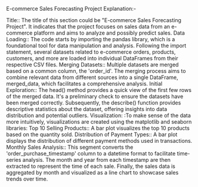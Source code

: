 E-commerce Sales Forecasting Project  Explanation:- 

Title::
The title of this section could be "E-commerce Sales Forecasting Project". It indicates that the project focuses on sales data from an e-commerce platform and aims to analyze and possibly predict sales.
Data Loading::
The code starts by importing the pandas library, which is a foundational tool for data manipulation and analysis. Following the import statement, several datasets related to e-commerce orders, products, customers, and more are loaded into individual DataFrames from their respective CSV files.
Merging Datasets::
Multiple datasets are merged based on a common column, the 'order_id'. The merging process aims to combine relevant data from different sources into a single DataFrame, merged_data, which facilitates a comprehensive analysis.
Initial Exploration::
The head() method provides a quick view of the first few rows of the merged data. It's a preliminary check to ensure the datasets have been merged correctly. Subsequently, the describe() function provides descriptive statistics about the dataset, offering insights into data distribution and potential outliers.
Visualization:
:To make sense of the data more intuitively, visualizations are created using the matplotlib and seaborn libraries:
Top 10 Selling Products::
A bar plot visualizes the top 10 products based on the quantity sold.
Distribution of Payment Types:: 
A bar plot displays the distribution of different payment methods used in transactions.
Monthly Sales Analysis::
This segment converts the 'order_purchase_timestamp' column to a datetime format to facilitate time-series analysis. The month and year from each timestamp are then extracted to represent the time of each sale. Finally, the sales data is aggregated by month and visualized as a line chart to showcase sales trends over time.

